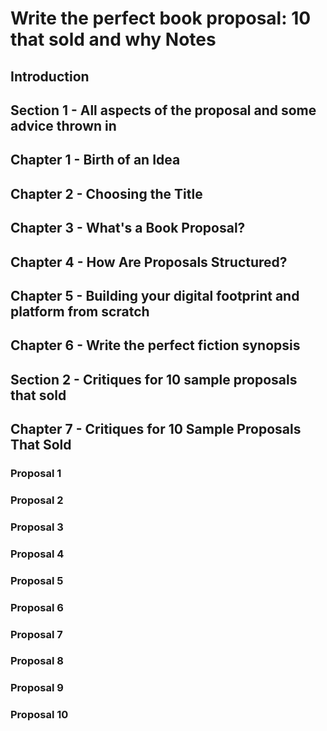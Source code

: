 # Write the perfect book proposal: 10 that sold and why Notes

## Introduction

## Section 1 - All aspects of the proposal and some advice thrown in

## Chapter 1 - Birth of an Idea

## Chapter 2 - Choosing the Title

## Chapter 3 - What's a Book Proposal?

## Chapter 4 - How Are Proposals Structured?

## Chapter 5 - Building your digital footprint and platform from scratch

## Chapter 6 - Write the perfect fiction synopsis

## Section 2 - Critiques for 10 sample proposals that sold

## Chapter 7 - Critiques for 10 Sample Proposals That Sold

### Proposal 1

### Proposal 2

### Proposal 3

### Proposal 4

### Proposal 5

### Proposal 6

### Proposal 7

### Proposal 8

### Proposal 9

### Proposal 10
